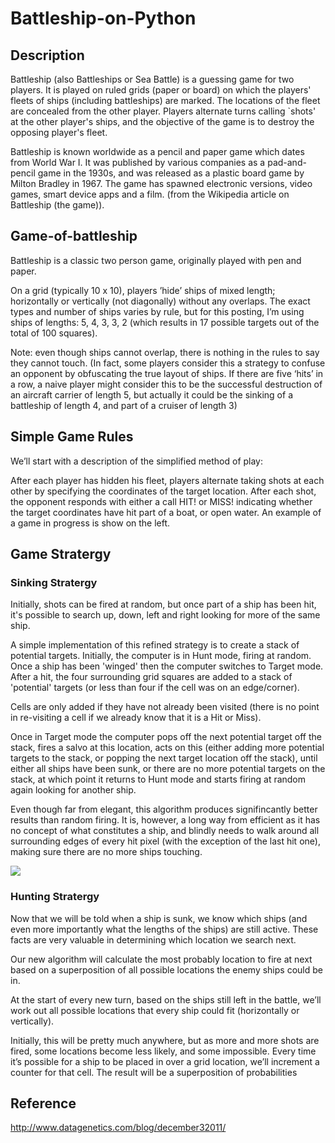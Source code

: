 # Battleship-on-Python

## Description
Battleship (also Battleships or Sea Battle) is a guessing game for two players. It is played on ruled grids
(paper or board) on which the players' fleets of ships (including battleships) are marked. The locations of
the fleet are concealed from the other player. Players alternate turns calling `shots' at the other player's
ships, and the objective of the game is to destroy the opposing player's fleet.

Battleship is known worldwide as a pencil and paper game which dates from World War I. It was
published by various companies as a pad-and-pencil game in the 1930s, and was released as a plastic board
game by Milton Bradley in 1967. The game has spawned electronic versions, video games, smart device apps
and a film. (from the Wikipedia article on Battleship (the game)).


## Game-of-battleship

Battleship is a classic two person game, originally played with pen and paper.

On a grid (typically 10 x 10), players ’hide’ ships of mixed length; horizontally or vertically (not diagonally) without any overlaps. The exact types and number of ships varies by rule, but for this posting, I’m using ships of lengths: 5, 4, 3, 3, 2 (which results in 17 possible targets out of the total of 100 squares).

Note: even though ships cannot overlap, there is nothing in the rules to say they cannot touch. (In fact, some players consider this a strategy to confuse an opponent by obfuscating the true layout of ships. If there are five ‘hits’ in a row, a naive player might consider this to be the successful destruction of an aircraft carrier of length 5, but actually it could be the sinking of a battleship of length 4, and part of a cruiser of length 3)

## Simple Game Rules

We’ll start with a description of the simplified method of play:

After each player has hidden his fleet, players alternate taking shots at each other by specifying the coordinates of the target location. After each shot, the opponent responds with either a call HIT! or MISS! indicating whether the target coordinates have hit part of a boat, or open water. An example of a game in progress is show on the left.

## Game Stratergy

### Sinking Stratergy

Initially, shots can be fired at random, but once part of a ship has been hit, it's possible to search up, down, left and right looking for more of the same ship.

A simple implementation of this refined strategy is to create a stack of potential targets. Initially, the computer is in Hunt mode, firing at random. Once a ship has been 'winged' then the computer switches to Target mode. After a hit, the four surrounding grid squares are added to a stack of 'potential' targets (or less than four if the cell was on an edge/corner).

Cells are only added if they have not already been visited (there is no point in re-visiting a cell if we already know that it is a Hit or Miss).

Once in Target mode the computer pops off the next potential target off the stack, fires a salvo at this location, acts on this (either adding more potential targets to the stack, or popping the next target location off the stack), until either all ships have been sunk, or there are no more potential targets on the stack, at which point it returns to Hunt mode and starts firing at random again looking for another ship.

Even though far from elegant, this algorithm produces signifincantly better results than random firing. It is, however, a long way from efficient as it has no concept of what constitutes a ship, and blindly needs to walk around all surrounding edges of every hit pixel (with the exception of the last hit one), making sure there are no more ships touching.

![](https://github.umn.edu/MITTA098/Battleship-on-Python/blob/master/Screen%20Shot%202020-06-13%20at%201.57.42%20PM.png)

### Hunting Stratergy

Now that we will be told when a ship is sunk, we know which ships (and even more importantly what the lengths of the ships) are still active. These facts are very valuable in determining which location we search next.

Our new algorithm will calculate the most probably location to fire at next based on a superposition of all possible locations the enemy ships could be in.

At the start of every new turn, based on the ships still left in the battle, we’ll work out all possible locations that every ship could fit (horizontally or vertically).

Initially, this will be pretty much anywhere, but as more and more shots are fired, some locations become less likely, and some impossible. Every time it’s possible for a ship to be placed in over a grid location, we’ll increment a counter for that cell. The result will be a superposition of probabilities


## Reference
http://www.datagenetics.com/blog/december32011/
